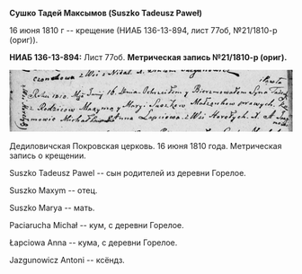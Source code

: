 **Сушко Тадей Максымов (Suszko Tadeusz Paweł)**

16 июня 1810 г -- крещение (НИАБ 136-13-894, лист 77об, №21/1810-р
(ориг)).

**НИАБ 136-13-894:** Лист 77об. **Метрическая запись №21/1810-р
(ориг).**

![](./media/0c50d83ed27e925b265fbce47fb67ef1dbf7f6e8.png)

Дедиловичская Покровская церковь. 16 июня 1810 года. Метрическая запись
о крещении.

Suszko Tadeusz Pawel -- сын родителей из деревни Горелое.

Suszko Maxym -- отец.

Suszko Marya -- мать.

Paciarucha Michał -- кум, с деревни Горелое.

Łapciowa Anna -- кума, с деревни Горелое.

Jazgunowicz Antoni -- ксёндз.
